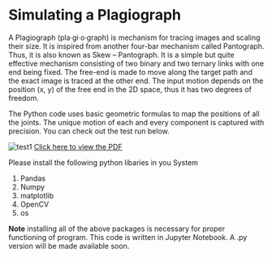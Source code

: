 # Simulating a Plagiograph

A Plagiograph (pla·gi·o·graph) is mechanism for tracing images and scaling their size. It is inspired from another four-bar mechanism called Pantograph. Thus, it is also known as Skew – Pantograph. It is a simple but quite effective mechanism consisting of two binary and two ternary links with one end being fixed. The free-end is made to move along the target path and the exact image is traced at the other end. The input motion depends on the position (x, y) of the free end in the 2D space, thus it has two degrees of freedom.

The Python code uses basic geometric formulas to map the positions of all the joints. The unique motion of each and every component is captured with precision. You can check out the test run below.

![test1]()
[Click here to view the PDF](Reportv3.pdf)

Please install the following python libaries in you System
1. Pandas
2. Numpy
3. matplotlib
4. OpenCV
5. os

**Note** installing all of the above packages is necessary for proper functioning of program. 
This code is written in Jupyter Notebook. A .py version will be made available soon.
